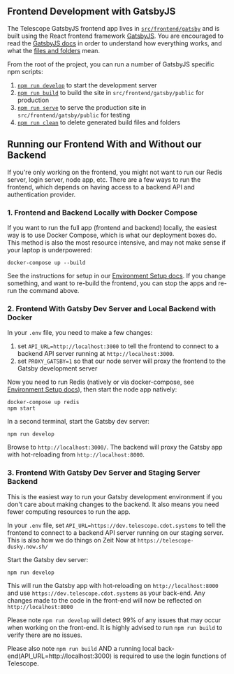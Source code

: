 ## Frontend Development with GatsbyJS

The Telescope GatsbyJS frontend app lives in [`src/frontend/gatsby`](../src/frontend/gatsby) and is
built using the React frontend framework [GatsbyJS](https://www.gatsbyjs.org/).
You are encouraged to read the [GatsbyJS docs](https://www.gatsbyjs.org/docs/)
in order to understand how everything works, and what the [files and folders](https://www.gatsbyjs.org/docs/gatsby-project-structure/#folders) mean.

From the root of the project, you can run a number of GatsbyJS specific npm scripts:

1. [`npm run develop`](https://www.gatsbyjs.org/docs/gatsby-cli/#develop) to start the development server
1. [`npm run build`](https://www.gatsbyjs.org/docs/gatsby-cli/#build) to build the site in `src/frontend/gatsby/public` for production
1. [`npm run serve`](https://www.gatsbyjs.org/docs/gatsby-cli/#serve) to serve the production site in `src/frontend/gatsby/public` for testing
1. [`npm run clean`](https://www.gatsbyjs.org/docs/gatsby-cli/#clean) to delete generated build files and folders

## Running our Frontend With and Without our Backend

If you're only working on the frontend, you might not want to run our Redis
server, login server, node app, etc. There are a few ways to run the
frontend, which depends on having access to a backend API and authentication provider.

### 1. Frontend and Backend Locally with Docker Compose

If you want to run the full app (frontend and backend) locally, the easiest way
is to use Docker Compose, which is what our deployment boxes do. This method
is also the most resource intensive, and may not make sense if your laptop
is underpowered:

```
docker-compose up --build
```

See the instructions for setup in our [Environment Setup docs](environment-setup.md).
If you change something, and want to re-build the frontend, you can stop the apps
and re-run the command above.

### 2. Frontend With Gatsby Dev Server and Local Backend with Docker

In your `.env` file, you need to make a few changes:

1. set `API_URL=http://localhost:3000` to tell the frontend to connect to a backend API server running at `http://localhost:3000`.
2. set `PROXY_GATSBY=1` so that our node server will proxy the frontend to the Gatsby development server

Now you need to run Redis (natively or via docker-compose, see [Environment Setup docs](environment-setup.md)), then start the node app natively:

```
docker-compose up redis
npm start
```

In a second terminal, start the Gatsby dev server:

```
npm run develop
```

Browse to `http://localhost:3000/`. The backend will proxy the Gatsby app with hot-reloading from `http://localhost:8000`.

### 3. Frontend With Gatsby Dev Server and Staging Server Backend

This is the easiest way to run your Gatsby development environment if you don't
care about making changes to the backend. It also means you need fewer computing
resources to run the app.

In your `.env` file, set `API_URL=https://dev.telescope.cdot.systems` to tell
the frontend to connect to a backend API server running on our staging server.
This is also how we do things on Zeit Now at `https://telescope-dusky.now.sh/`

Start the Gatsby dev server:

```
npm run develop
```

This will run the Gatsby app with hot-reloading on `http://localhost:8000` and
use `https://dev.telescope.cdot.systems` as your back-end. Any changes made to the code in the front-end will now be reflected on `http://localhost:8000`

Please note `npm run develop` will detect 99% of any issues that may occur when working on the front-end. It is highly advised to run `npm run build` to verify there are no issues.

Please also note `npm run build` AND a running local back-end(API_URL=http://localhost:3000) is required to use the login functions of Telescope.
